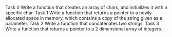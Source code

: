 Task 0 Write a function that creates an array of chars, and initializes it with a specific char.
Task 1 Write a function that returns a pointer to a newly allocated space in memory, which contains a copy of the string given as a parameter.
Task 2 Write a function that concatenates two strings.
Task 3 Write a function that returns a pointer to a 2 dimensional array of integers.

